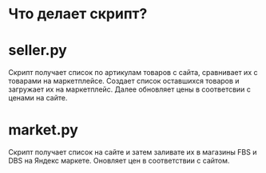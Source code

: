 Что делает скрипт?
=
seller.py
=

Скрипт  получает список по артикулам товаров с сайта, сравнивает их с товарами на маркетплейсе. 
Создает список оставшихся товаров и загружает их на маркетплейс. Далее обновляет цены в соответсвии с ценами на сайте.

market.py
=

Скрипт получает список на сайте и затем заливате их в магазины FBS и DBS на Яндекс маркете. Оновляет цен в соответствии с сайтом.
